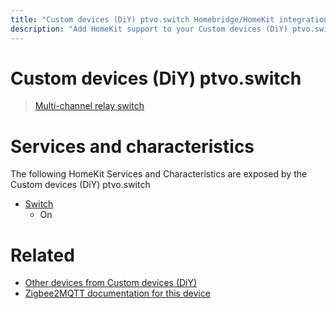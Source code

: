 ```yaml
---
title: "Custom devices (DiY) ptvo.switch Homebridge/HomeKit integration"
description: "Add HomeKit support to your Custom devices (DiY) ptvo.switch, using Homebridge, Zigbee2MQTT and homebridge-z2m."
---
```

<!---
This file has been GENERATED using src/docgen/docgen.ts
DO NOT EDIT THIS FILE MANUALLY!
-->
# Custom devices (DiY) ptvo.switch
> [Multi-channel relay switch](https://ptvo.info/zigbee-switch-configurable-firmware-router-199/)


# Services and characteristics
The following HomeKit Services and Characteristics are exposed by
the Custom devices (DiY) ptvo.switch

* [Switch](../../switch.md)
  * On


# Related
* [Other devices from Custom devices (DiY)](../index.md#custom_devices_diy)
* [Zigbee2MQTT documentation for this device](https://www.zigbee2mqtt.io/devices/ptvo.switch.html)
